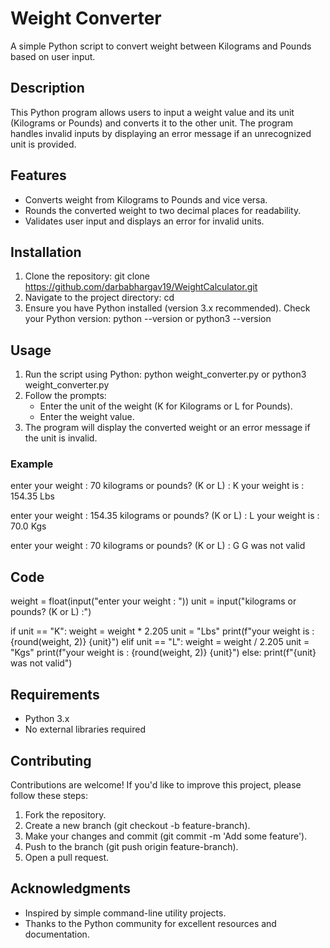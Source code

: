 # Weight Converter

A simple Python script to convert weight between Kilograms and Pounds based on user input.

## Description

This Python program allows users to input a weight value and its unit (Kilograms or Pounds) and converts it to the other unit. The program handles invalid inputs by displaying an error message if an unrecognized unit is provided.

## Features

- Converts weight from Kilograms to Pounds and vice versa.
- Rounds the converted weight to two decimal places for readability.
- Validates user input and displays an error for invalid units.

## Installation

1. Clone the repository:
   git clone https://github.com/darbabhargav19/WeightCalculator.git
2. Navigate to the project directory:
   cd <your-repo-name>
3. Ensure you have Python installed (version 3.x recommended). Check your Python version:
   python --version
   or
   python3 --version

## Usage

1. Run the script using Python:
   python weight_converter.py
   or
   python3 weight_converter.py
2. Follow the prompts:
   - Enter the unit of the weight (K for Kilograms or L for Pounds).
   - Enter the weight value.
3. The program will display the converted weight or an error message if the unit is invalid.

### Example
enter your weight : 70
kilograms or pounds? (K or L) : K
your weight is : 154.35 Lbs

enter your weight : 154.35
kilograms or pounds? (K or L) : L
your weight is : 70.0 Kgs

enter your weight : 70
kilograms or pounds? (K or L) : G
G was not valid

## Code

weight = float(input("enter your weight : "))
unit = input("kilograms or pounds? (K or L) :")

if unit == "K":
    weight = weight * 2.205
    unit = "Lbs"
    print(f"your weight is : {round(weight, 2)} {unit}")
elif unit == "L":
    weight = weight / 2.205
    unit = "Kgs"
    print(f"your weight is : {round(weight, 2)} {unit}")
else:
    print(f"{unit} was not valid")

## Requirements

- Python 3.x
- No external libraries required

## Contributing

Contributions are welcome! If you'd like to improve this project, please follow these steps:
1. Fork the repository.
2. Create a new branch (git checkout -b feature-branch).
3. Make your changes and commit (git commit -m 'Add some feature').
4. Push to the branch (git push origin feature-branch).
5. Open a pull request.

## Acknowledgments

- Inspired by simple command-line utility projects.
- Thanks to the Python community for excellent resources and documentation.
